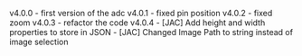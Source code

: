 v4.0.0 - first version of the adc
v4.0.1 - fixed pin position
v4.0.2 - fixed zoom
v4.0.3 - refactor the code
v4.0.4 - [JAC] Add height and width properties to store in JSON
         - [JAC] Changed Image Path to string instead of image selection
